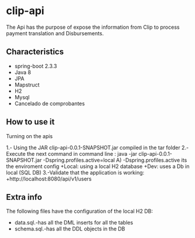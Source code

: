 # clip-api

The Api has the purpose of expose the information from Clip to process payment translation and Disbursements.

## Characteristics

* spring-boot 2.3.3
* Java 8
* JPA
* Mapstruct
* H2
* Mysql
* Cancelado de comprobantes

## How to use it

Turning on the apis

1.- Using the JAR clip-api-0.0.1-SNAPSHOT.jar compiled in the tar folder
2.- Execute the next command in command line : java -jar clip-api-0.0.1-SNAPSHOT.jar -Dspring.profiles.active=local
  A)  -Dspring.profiles.active its the enviroment config
      +Local: using a local H2 database
      +Dev: uses a Db in local (SQL DB)
3.-Validate that the application is working:
    +http://localhost:8080/api/v1/users  


## Extra info

The following files have the configuration of the local H2 DB:
* data.sql.-has all the DML inserts for all the tables
* schema.sql.-has all the DDL objects in the DB
